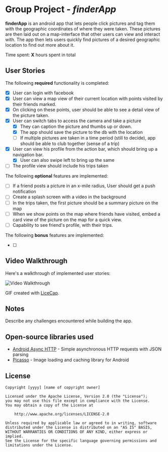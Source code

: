 # Group Project - *finderApp*

**finderApp** is an android app that lets people click pictures and tag them with the geographic coordinates of where they were taken. These pictures are then laid out on a map-interface that other users can view and interact with. The app then lets users quickly find pictures of a desired geographic location to find out more about it.

Time spent: **X** hours spent in total

## User Stories

The following **required** functionality is completed:

* [x] User can login with facebook
* [x] User can view a map view of their current location with points visited by their friends marked.
* [x] On clicking on these points, user should be able to see a detail view of the picture taken.
* [x] User can switch tabs to access the camera and take a picture
  * [x] They can caption the picture and thumbs up or down.
  * [x] The app should save the picture to the db with the location
  * [ ] If multiple pictures are taken in a time period (still to decide), app should be able to club together (sense of a trip)
* [x] User can view his profile from the action bar, which should bring up a navigation bar.
  * [x] User can also swipe left to bring up the same
* [ ] The profile view should include his trips taken

The following **optional** features are implemented:

* [ ] If a friend posts a picture in an x-mile radius, User should get a push notification
* [ ] Create a splash screen with a video in the background
* [ ] In the trips taken, the first picture should be a summary picture on the map
* [ ] When we show points on the map where friends have visited, embed a card view of the picture on the map for a quick view.
* [ ] Capability to see friend's profile, with their trips.

The following **bonus** features are implemented:

* [ ] 

## Video Walkthrough

Here's a walkthrough of implemented user stories:

<img src='http://i.imgur.com/C9LnWpg.gif' title='Video Walkthrough' width='' alt='Video Walkthrough' />

GIF created with [LiceCap](http://www.cockos.com/licecap/).

## Notes

Describe any challenges encountered while building the app.

## Open-source libraries used

- [Android Async HTTP](https://github.com/loopj/android-async-http) - Simple asynchronous HTTP requests with JSON parsing
- [Picasso](http://square.github.io/picasso/) - Image loading and caching library for Android

## License

    Copyright [yyyy] [name of copyright owner]

    Licensed under the Apache License, Version 2.0 (the "License");
    you may not use this file except in compliance with the License.
    You may obtain a copy of the License at

        http://www.apache.org/licenses/LICENSE-2.0

    Unless required by applicable law or agreed to in writing, software
    distributed under the License is distributed on an "AS IS" BASIS,
    WITHOUT WARRANTIES OR CONDITIONS OF ANY KIND, either express or implied.
    See the License for the specific language governing permissions and
    limitations under the License.
